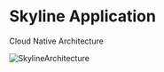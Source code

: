 # Skyline Application


Cloud Native Architecture


![SkylineArchitecture](https://user-images.githubusercontent.com/6432444/137641483-e5d2918b-201f-48a7-b3c3-3ea7dd738032.png)
